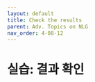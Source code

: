 ```yaml
---
layout: default
title: Check the results
parent: Adv. Topics on NLG
nav_order: 4-08-12
---
```


# 실습: 결과 확인

